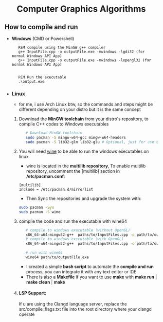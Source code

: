 <h1 align="center">Computer Graphics Algorithms</h1>

## How to compile and run
- **Windows** (CMD or Powershell)
    ```CMD
       REM compile using the MinGW g++ compiler 
       g++ InputFile.cpp -o outputFile.exe -mwindows -lgdi32 (for normal Windows API App)
       g++ InputFile.cpp -o outputFile.exe -mwindows -lopengl32 (for normal Windows API App)


       REM Run the executable
       .\output.exe
    ```
- ### **Linux**
    - for me, i use Arch Linux btw, so the commands and steps might be different depending on your distro but it is the same concept
    1. Download the **MinGW toolchain** from your distro's repository, to compile C++ codes to Windows executables
        ```bash
           # Download MinGW toolchain
           sudo pacman -S mingw-w64-gcc mingw-w64-headers
           sudo pacman -S lib32-glm lib32-glu # Optional, just for use of OpenGL                                                                                             
        ```
    2. You will need [wine](https://www.winehq.org/) to be able to run the windows executables on linux
        -  wine is located in the **multilib repository**, 
        To enable multilib repository, uncomment the [multilib] section in **/etc/pacman.conf**:
        ```
        [multilib]
        Include = /etc/pacman.d/mirrorlist
        ```
        - Then Sync the repositories and upgrade the system with:
        ```bash
        sudo pacman -Syu
        sudo pacman -S wine
        ```
    3. compile the code and run the executable with wine64
         ```bash
            # compile to windows executable (without OpenGL)
            x86_64-w64-mingw32-g++  paths/to/InputFiles.cpp -o path/to/outputFile.exe -mwindows -lgdi32
            # compile to windows executable (with OpenGL)
            x86_64-w64-mingw32-g++  paths/to/InputFiles.cpp -o path/to/outputFile.exe -mwindows -lopengl32
            
            # run with wine64  
            wine64 path/to/outputFile.exe
          ```
        - I created a simple **bash script** to automate the **compile and run** process, you can integrate it with any text editor or IDE
        - There is also a **Makefile** if you want to use **make** with **make run** | **make clean** | **make**  

    4.  #### LSP Support:
        If u are using the Clangd language server, replace the src/compile_flags.txt file into the root directory where your clangd operate

        
